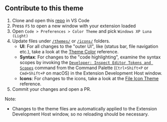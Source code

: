 ## Contribute to this theme

1. Clone and open this [repo](https://github.com/sinedied/vscode-windows-xp-theme) in VS Code
1. Press `F5` to open a new window with your extension loaded
1. Open `Code > Preferences > Color Theme` and pick `Windows XP Luna (Light)`
1. Update files under [`/themes/`](https://github.com/sinedied/vscode-windows-xp-theme/blob/main/themes/) or [`/icons/`](https://github.com/sinedied/vscode-windows-xp-theme/blob/main/icons/) folders.
    - **UI**: For all changes to the "outer UI", like (status bar, file navigation etc.), take a look at the [Theme Color](https://code.visualstudio.com/api/references/theme-color) reference.
    - **Syntax**: For changes to the "code highlighting", examine the syntax scopes by invoking the [`Developer: Inspect Editor Tokens and Scopes`](https://code.visualstudio.com/api/language-extensions/syntax-highlight-guide#scope-inspector) command from the Command Palette (`Ctrl+Shift+P` or `Cmd+Shift+P` on macOS) in the Extension Development Host window.
    - **Icons**: For changes to the icons, take a look at the [File Icon Theme](https://code.visualstudio.com/api/extension-guides/file-icon-theme) reference.
1. Commit your changes and open a PR.

Note:
- Changes to the theme files are automatically applied to the Extension Development Host window, so no reloading should be necessary.
